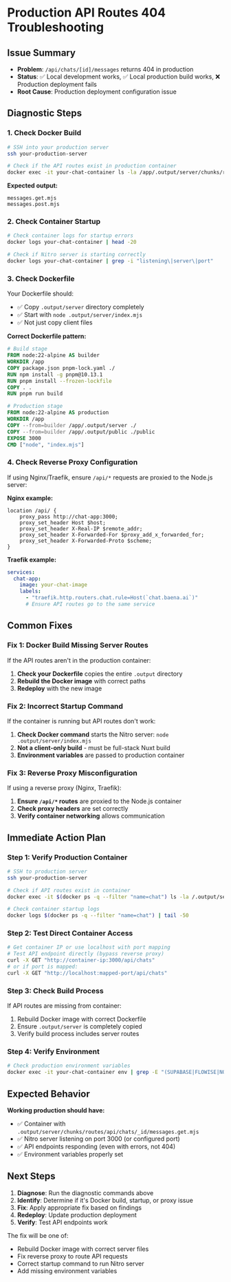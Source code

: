 # Production API Routes 404 Troubleshooting

## Issue Summary
- **Problem**: `/api/chats/[id]/messages` returns 404 in production
- **Status**: ✅ Local development works, ✅ Local production build works, ❌ Production deployment fails
- **Root Cause**: Production deployment configuration issue

## Diagnostic Steps

### 1. Check Docker Build
```bash
# SSH into your production server
ssh your-production-server

# Check if the API routes exist in production container
docker exec -it your-chat-container ls -la /app/.output/server/chunks/routes/api/chats/_id/
```

**Expected output:**
```
messages.get.mjs
messages.post.mjs
```

### 2. Check Container Startup
```bash
# Check container logs for startup errors
docker logs your-chat-container | head -20

# Check if Nitro server is starting correctly
docker logs your-chat-container | grep -i "listening\|server\|port"
```

### 3. Check Dockerfile
Your Dockerfile should:
- ✅ Copy `.output/server` directory completely
- ✅ Start with `node .output/server/index.mjs`
- ✅ Not just copy client files

**Correct Dockerfile pattern:**
```dockerfile
# Build stage
FROM node:22-alpine AS builder
WORKDIR /app
COPY package.json pnpm-lock.yaml ./
RUN npm install -g pnpm@10.13.1
RUN pnpm install --frozen-lockfile
COPY . .
RUN pnpm run build

# Production stage
FROM node:22-alpine AS production
WORKDIR /app
COPY --from=builder /app/.output/server ./
COPY --from=builder /app/.output/public ./public
EXPOSE 3000
CMD ["node", "index.mjs"]
```

### 4. Check Reverse Proxy Configuration

If using Nginx/Traefik, ensure `/api/*` requests are proxied to the Node.js server:

**Nginx example:**
```nginx
location /api/ {
    proxy_pass http://chat-app:3000;
    proxy_set_header Host $host;
    proxy_set_header X-Real-IP $remote_addr;
    proxy_set_header X-Forwarded-For $proxy_add_x_forwarded_for;
    proxy_set_header X-Forwarded-Proto $scheme;
}
```

**Traefik example:**
```yaml
services:
  chat-app:
    image: your-chat-image
    labels:
      - "traefik.http.routers.chat.rule=Host(`chat.baena.ai`)"
      # Ensure API routes go to the same service
```

## Common Fixes

### Fix 1: Docker Build Missing Server Routes
If the API routes aren't in the production container:

1. **Check your Dockerfile** copies the entire `.output` directory
2. **Rebuild the Docker image** with correct paths
3. **Redeploy** with the new image

### Fix 2: Incorrect Startup Command
If the container is running but API routes don't work:

1. **Check Docker command** starts the Nitro server: `node .output/server/index.mjs`
2. **Not a client-only build** - must be full-stack Nuxt build
3. **Environment variables** are passed to production container

### Fix 3: Reverse Proxy Misconfiguration
If using a reverse proxy (Nginx, Traefik):

1. **Ensure `/api/*` routes** are proxied to the Node.js container
2. **Check proxy headers** are set correctly
3. **Verify container networking** allows communication

## Immediate Action Plan

### Step 1: Verify Production Container
```bash
# SSH to production server
ssh your-production-server

# Check if API routes exist in container
docker exec -it $(docker ps -q --filter "name=chat") ls -la /.output/server/chunks/routes/api/chats/_id/

# Check container startup logs
docker logs $(docker ps -q --filter "name=chat") | tail -50
```

### Step 2: Test Direct Container Access
```bash
# Get container IP or use localhost with port mapping
# Test API endpoint directly (bypass reverse proxy)
curl -X GET "http://container-ip:3000/api/chats"
# or if port is mapped:
curl -X GET "http://localhost:mapped-port/api/chats"
```

### Step 3: Check Build Process
If API routes are missing from container:
1. Rebuild Docker image with correct Dockerfile
2. Ensure `.output/server` is completely copied
3. Verify build process includes server routes

### Step 4: Verify Environment
```bash
# Check production environment variables
docker exec -it your-chat-container env | grep -E "(SUPABASE|FLOWISE|NODE_ENV)"
```

## Expected Behavior

**Working production should have:**
- ✅ Container with `.output/server/chunks/routes/api/chats/_id/messages.get.mjs`
- ✅ Nitro server listening on port 3000 (or configured port)
- ✅ API endpoints responding (even with errors, not 404)
- ✅ Environment variables properly set

## Next Steps

1. **Diagnose**: Run the diagnostic commands above
2. **Identify**: Determine if it's Docker build, startup, or proxy issue
3. **Fix**: Apply appropriate fix based on findings
4. **Redeploy**: Update production deployment
5. **Verify**: Test API endpoints work

The fix will be one of:
- Rebuild Docker image with correct server files
- Fix reverse proxy to route API requests
- Correct startup command to run Nitro server
- Add missing environment variables